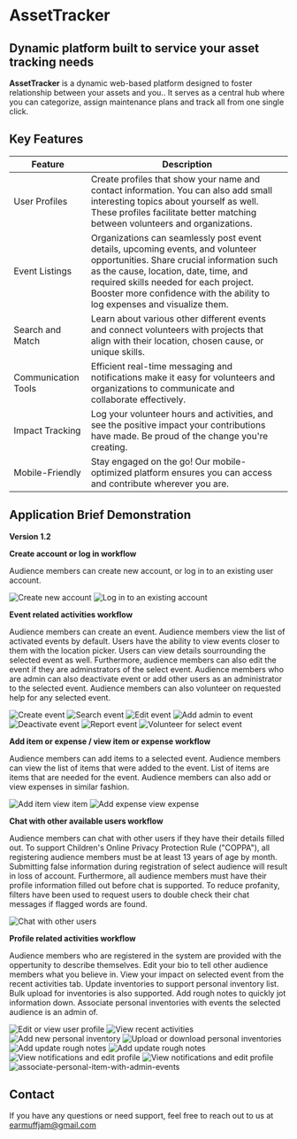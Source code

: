 # AssetTracker

## Dynamic platform built to service your asset tracking needs

**AssetTracker** is a dynamic web-based platform designed to foster relationship between your assets and you.. It serves as a central hub where you can categorize, assign maintenance plans and track all from one single click. 

## Key Features

| Feature             | Description                                                                                                                                                                                                                                                                                 |
| ------------------- | ------------------------------------------------------------------------------------------------------------------------------------------------------------------------------------------------------------------------------------------------------------------------------------------- |
| User Profiles       | Create profiles that show your name and contact information. You can also add small interesting topics about yourself as well. These profiles facilitate better matching between volunteers and organizations.                                                                              |
| Event Listings      | Organizations can seamlessly post event details, upcoming events, and volunteer opportunities. Share crucial information such as the cause, location, date, time, and required skills needed for each project. Booster more confidence with the ability to log expenses and visualize them. |
| Search and Match    | Learn about various other different events and connect volunteers with projects that align with their location, chosen cause, or unique skills.                                                                                                                                             |
| Communication Tools | Efficient real-time messaging and notifications make it easy for volunteers and organizations to communicate and collaborate effectively.                                                                                                                                                   |
| Impact Tracking     | Log your volunteer hours and activities, and see the positive impact your contributions have made. Be proud of the change you're creating.                                                                                                                                                  |
| Mobile-Friendly     | Stay engaged on the go! Our mobile-optimized platform ensures you can access and contribute wherever you are.                                                                                                                                                                               |

## Application Brief Demonstration

**Version 1.2**

**Create account or log in workflow**

Audience members can create new account, or log in to an existing user account.

![Create new account](setup/demo/gifs/v2/sign-up.gif)
![Log in to an existing account](setup/demo/gifs/v2/log-in.gif)

**Event related activities workflow**

Audience members can create an event. Audience members view the list of activated events by default. Users have the ability to view events closer to them with the location picker. Users can view details sourrounding the selected event as well. Furthermore, audience members can also edit the event if they are adminstrators of the select event. Audience members who are admin can also deactivate event or add other users as an administrator to the selected event. Audience members can also volunteer on requested help for any selected event.

![Create event](setup/demo/gifs/v2/create-event.gif)
![Search event](setup/demo/gifs/v2/search-event.gif)
![Edit event](setup/demo/gifs/v2/edit-event.gif)
![Add admin to event](setup/demo/gifs/v2/add-other-users-as-admin.gif)
![Deactivate event](setup/demo/gifs/v2/deactivate-event.gif)
![Report event](setup/demo/gifs/v2/create-issue-report.gif)
![Volunteer for select event](setup/demo/gifs/v2/add-volunteering.gif)

**Add item or expense / view item or expense workflow**

Audience members can add items to a selected event. Audience members can view the list of items that were added to the event. List of items are items that are needed for the event. Audience members can also add or view expenses in similar fashion.

![Add item view item](setup/demo/gifs/v2/add-view-item.gif)
![Add expense view expense](setup/demo/gifs/v2/add-view-expense.gif)

**Chat with other available users workflow**

Audience members can chat with other users if they have their details filled out. To support Children's Online Privacy Protection Rule ("COPPA"), all registering audience members must be at least 13 years of age by month. Submitting false information during registration of select audience will result in loss of account. Furthermore, all audience members must have their profile information filled out before chat is supported. To reduce profanity, filters have been used to request users to double check their chat messages if flagged words are found.

![Chat with other users](setup/demo/gifs/v2/chat-messages.gif)

**Profile related activities workflow**

Audience members who are registered in the system are provided with the oppertunity to describe themselves. Edit your bio to tell other audience members what you believe in. View your impact on selected event from the recent activities tab. Update inventories to support personal inventory list. Bulk upload for inventories is also supported. Add rough notes to quickly jot information down. Associate personal inventories with events the selected audience is an admin of.

![Edit or view user profile](setup/demo/gifs/v2/edit-user-profile.gif)
![View recent activities](setup/demo/gifs/v2/view-recent-activities.gif)
![Add new personal inventory](setup/demo/gifs/v2/add-new-personal-inventory.gif)
![Upload or download personal inventories](setup/demo/gifs/v2/update-download-inventory-item.gif)
![Add update rough notes](setup/demo/gifs/v2/add-update-rough-notes.gif)
![Add update rough notes](setup/demo/gifs/v2/add-update-rough-notes.gif)
![View notifications and edit profile](setup/demo/gifs/v2/view-notifications-edit-profile.gif)
![View notifications and edit profile](setup/demo/gifs/v2/view-notifications-edit-profile.gif)
![associate-personal-item-with-admin-events](setup/demo/gifs/v2/view-notifications-edit-profile.gif)

## Contact

If you have any questions or need support, feel free to reach out to us at earmuffjam@gmail.com
